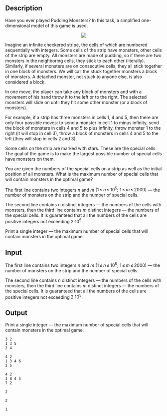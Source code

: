 ## Description

<div><p>Have you ever played Pudding Monsters? In this task, a simplified one-dimensional model of this game is used.</p><center> <img class="tex-graphics" src="file://WnIAh1FL.png" style="max-width: 100.0%;max-height: 100.0%;"> </center><p>Imagine an infinite checkered stripe, the cells of which are numbered sequentially with integers. Some cells of the strip have monsters, other cells of the strip are empty. All monsters are made of pudding, so if there are two monsters in the neighboring cells, they stick to each other (literally). Similarly, if several monsters are on consecutive cells, they all stick together in one block of monsters. We will call the stuck together monsters a block of monsters. A detached monster, not stuck to anyone else, is also considered a block.</p><p>In one move, the player can take any block of monsters and with a movement of his hand throw it to the left or to the right. The selected monsters will slide on until they hit some other monster (or a block of monsters).</p><p>For example, if a strip has three monsters in cells <span class="tex-span">1</span>, <span class="tex-span">4</span> and <span class="tex-span">5</span>, then there are only four possible moves: to send a monster in cell <span class="tex-span">1</span> to minus infinity, send the block of monsters in cells <span class="tex-span">4</span> and <span class="tex-span">5</span> to plus infinity, throw monster <span class="tex-span">1</span> to the right (it will stop in cell <span class="tex-span">3</span>), throw a block of monsters in cells <span class="tex-span">4</span> and <span class="tex-span">5</span> to the left (they will stop in cells <span class="tex-span">2</span> and <span class="tex-span">3</span>).</p><p>Some cells on the strip are marked with stars. These are the special cells. The goal of the game is to make the largest possible number of special cells have monsters on them.</p><p>You are given the numbers of the special cells on a strip as well as the initial position of all monsters. What is the maximum number of special cells that will contain monsters in the optimal game?</p></div><div class="input-specification"><p>The first line contains two integers <span class="tex-span"><i>n</i></span> and <span class="tex-span"><i>m</i></span> <span class="tex-span">(1 ≤ <i>n</i> ≤ 10<sup class="upper-index">5</sup>;&nbsp;1 ≤ <i>m</i> ≤ 2000)</span> — the number of monsters on the strip and the number of special cells.</p><p>The second line contains <span class="tex-span"><i>n</i></span> distinct integers — the numbers of the cells with monsters, then the third line contains <span class="tex-span"><i>m</i></span> distinct integers — the numbers of the special cells. It is guaranteed that all the numbers of the cells are positive integers not exceeding <span class="tex-span">2·10<sup class="upper-index">5</sup></span>.</p></div><div class="output-specification"><p>Print a single integer — the maximum number of special cells that will contain monsters in the optimal game.</p></div>

## Input

<p>The first line contains two integers <span class="tex-span"><i>n</i></span> and <span class="tex-span"><i>m</i></span> <span class="tex-span">(1 ≤ <i>n</i> ≤ 10<sup class="upper-index">5</sup>;&nbsp;1 ≤ <i>m</i> ≤ 2000)</span> — the number of monsters on the strip and the number of special cells.</p><p>The second line contains <span class="tex-span"><i>n</i></span> distinct integers — the numbers of the cells with monsters, then the third line contains <span class="tex-span"><i>m</i></span> distinct integers — the numbers of the special cells. It is guaranteed that all the numbers of the cells are positive integers not exceeding <span class="tex-span">2·10<sup class="upper-index">5</sup></span>.</p>

## Output

<p>Print a single integer — the maximum number of special cells that will contain monsters in the optimal game.</p>





```input1
3 2
1 3 5
2 4

```




```input2
4 2
1 3 4 6
2 5

```




```input3
4 2
1 8 4 5
7 2

```




```output1
2

```




```output2
2

```




```output3
1

```


